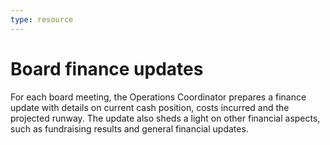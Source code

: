 ```yaml
---
type: resource
---
```


# Board finance updates

For each board meeting, the Operations Coordinator prepares a finance update with details on current cash position, costs incurred and the projected runway. The update also sheds a light on other financial aspects, such as fundraising results and general financial updates.
